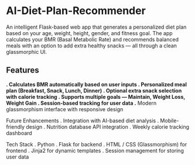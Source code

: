 # AI-Diet-Plan-Recommender
An intelligent Flask-based web app that generates a personalized diet plan based on your age, weight, height, gender, and fitness goal. The app calculates your BMR (Basal Metabolic Rate) and recommends balanced meals with an option to add extra healthy snacks — all through a clean glassmorphic UI.

## Features
 **. Calculates BMR automatically based on user inputs
 **. Personalized meal plan (Breakfast, Snack, Lunch, Dinner)
 **. Optional extra snack selection with calorie tracking
 .** Supports multiple goals — Maintain, Weight Loss, Weight Gain
 .** Session-based tracking for user data
 .** Modern glassmorphism interface with responsive design
 
Future Enhancements
 . Integration with AI-based diet analysis
 . Mobile-friendly design
 . Nutrition database API integration
 . Weekly calorie tracking dashboard
 
Tech Stack
 . Python
 . Flask for backend
 . HTML / CSS (Glassmorphism) for frontend
 . Jinja2 for dynamic templates
 . Session management for storing user data
